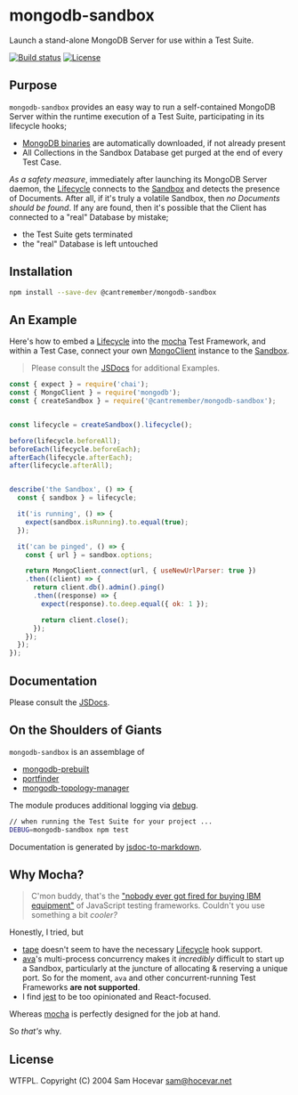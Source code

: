 # mongodb-sandbox

Launch a stand-alone MongoDB Server for use within a Test Suite.

  [![Build status][travis-img]][travis-url]
  [![License][license-img]][license-url]


## Purpose

`mongodb-sandbox` provides an easy way to run a self-contained MongoDB Server
within the runtime execution of a Test Suite,
participating in its lifecycle hooks;

- [MongoDB binaries](https://www.mongodb.com/download-center) are automatically downloaded, if not already present
- All Collections in the Sandbox Database get purged at the end of every Test Case.

*As a safety measure*, immediately after launching its MongoDB Server daemon,
the [Lifecycle](JSDOC.md#Lifecycle) connects to the [Sandbox](JSDOC.md#Sandbox) and detects the presence of Documents.
After all, if it's truly a volatile Sandbox, then *no Documents should be found*.
If any are found, then it's possible that the Client has connected to a "real" Database by mistake;

- the Test Suite gets terminated
- the "real" Database is left untouched


## Installation

```bash
npm install --save-dev @cantremember/mongodb-sandbox
```


## An Example

Here's how to embed a [Lifecycle](JSDOC.md#Lifecycle) into the [mocha](https://github.com/mochajs/mocha) Test Framework,
and within a Test Case, connect your own [MongoClient](https://github.com/mongodb/node-mongodb-native/blob/master/lib/mongo_client.js) instance
to the [Sandbox](JSDOC.md#Sandbox).

> Please consult the [JSDocs](./JSDOC.md) for additional Examples.

```javascript
const { expect } = require('chai');
const { MongoClient } = require('mongodb');
const { createSandbox } = require('@cantremember/mongodb-sandbox');


const lifecycle = createSandbox().lifecycle();

before(lifecycle.beforeAll);
beforeEach(lifecycle.beforeEach);
afterEach(lifecycle.afterEach);
after(lifecycle.afterAll);


describe('the Sandbox', () => {
  const { sandbox } = lifecycle;

  it('is running', () => {
    expect(sandbox.isRunning).to.equal(true);
  });

  it('can be pinged', () => {
    const { url } = sandbox.options;

    return MongoClient.connect(url, { useNewUrlParser: true })
    .then((client) => {
      return client.db().admin().ping()
      .then((response) => {
        expect(response).to.deep.equal({ ok: 1 });

        return client.close();
      });
    });
  });
});
```


## Documentation

Please consult the [JSDocs](./JSDOC.md).


## On the Shoulders of Giants

`mongodb-sandbox` is an assemblage of

- [mongodb-prebuilt](https://github.com/winfinit/mongodb-prebuilt)
- [portfinder](https://github.com/indexzero/node-portfinder)
- [mongodb-topology-manager](https://github.com/mongodb-js/mongodb-topology-manager)

The module produces additional logging via [debug](https://github.com/visionmedia/debug).

```bash
// when running the Test Suite for your project ...
DEBUG=mongodb-sandbox npm test
```

Documentation is generated by [jsdoc-to-markdown](https://github.com/jsdoc2md/jsdoc-to-markdown).


## Why Mocha?

> C'mon buddy, that's the ["nobody ever got fired for buying IBM equipment"](https://en.wikipedia.org/wiki/Fear,_uncertainty_and_doubt)
> of JavaScript testing frameworks.
> Couldn't you use something a bit *cooler?*

Honestly, I tried, but

- [tape](https://github.com/substack/tape) doesn't seem to have the necessary [Lifecycle](./JSDOC#lifecycle) hook support.
- [ava](https://github.com/avajs/ava)'s multi-process concurrency makes it *incredibly* difficult to start up a Sandbox,
  particularly at the juncture of allocating & reserving a unique port.
  So for the moment, `ava` and other concurrent-running Test Frameworks **are not supported**.
- I find [jest](https://github.com/facebook/jest) to be too opinionated and React-focused.

Whereas [mocha](https://github.com/mochajs/mocha) is perfectly designed for the job at hand.

So *that's* why.


## License

WTFPL.  Copyright (C) 2004 Sam Hocevar <sam@hocevar.net>


[travis-img]: https://img.shields.io/travis/cantremember/mongodb-sandbox.svg?style=flat-square
[travis-url]: https://travis-ci.org/cantremember/mongodb-sandbox
[license-img]: https://img.shields.io/badge/license-WTFPL-blue.svg?style=flat-square
[license-url]: http://www.wtfpl.net/

